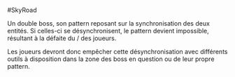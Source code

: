 #SkyRoad 

Un double boss, son pattern reposant sur la synchronisation des deux entités. Si celles-ci se désynchronisent, le pattern devient impossible, résultant à la défaite du / des joueurs.

Les joueurs devront donc empêcher cette désynchronisation avec différents outils à disposition dans la zone des boss en question ou de leur propre pattern.